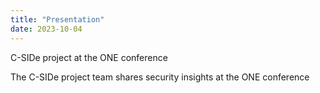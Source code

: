 ```yaml
---
title: "Presentation"
date: 2023-10-04
---
```


C-SIDe project at the ONE conference



The C-SIDe project team shares security insights at the ONE conference
